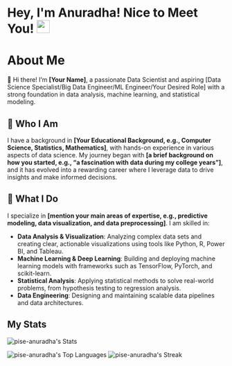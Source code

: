 # Hey, I'm Anuradha! Nice to Meet You! <img src="https://raw.githubusercontent.com/MartinHeinz/MartinHeinz/master/wave.gif" width="30px">

# About Me

👋 Hi there! I’m **[Your Name]**, a passionate Data Scientist and aspiring [Data Science Specialist/Big Data Engineer/ML Engineer/Your Desired Role] with a strong foundation in data analysis, machine learning, and statistical modeling.

## 🧩 Who I Am

I have a background in **[Your Educational Background, e.g., Computer Science, Statistics, Mathematics]**, with hands-on experience in various aspects of data science. My journey began with **[a brief background on how you started, e.g., “a fascination with data during my college years”]**, and it has evolved into a rewarding career where I leverage data to drive insights and make informed decisions.

## 💼 What I Do

I specialize in **[mention your main areas of expertise, e.g., predictive modeling, data visualization, and data preprocessing]**. I am skilled in:

- **Data Analysis & Visualization**: Analyzing complex data sets and creating clear, actionable visualizations using tools like Python, R, Power BI, and Tableau.
- **Machine Learning & Deep Learning**: Building and deploying machine learning models with frameworks such as TensorFlow, PyTorch, and scikit-learn.
- **Statistical Analysis**: Applying statistical methods to solve real-world problems, from hypothesis testing to regression analysis.
- **Data Engineering**: Designing and maintaining scalable data pipelines and data architectures.

## My Stats

![pise-anuradha's Stats](https://github-readme-stats.vercel.app/api?username=pise-anuradha&theme=dracula&show_icons=true&hide_border=false&count_private=true)

![pise-anuradha's Top Languages](https://github-readme-stats.vercel.app/api/top-langs/?username=pise-anuradha&theme=dracula&show_icons=true&hide_border=false&layout=compact)
![pise-anuradha's Streak](https://github-readme-streak-stats.herokuapp.com/?user=pise-anuradha&theme=dracula&hide_border=false)
